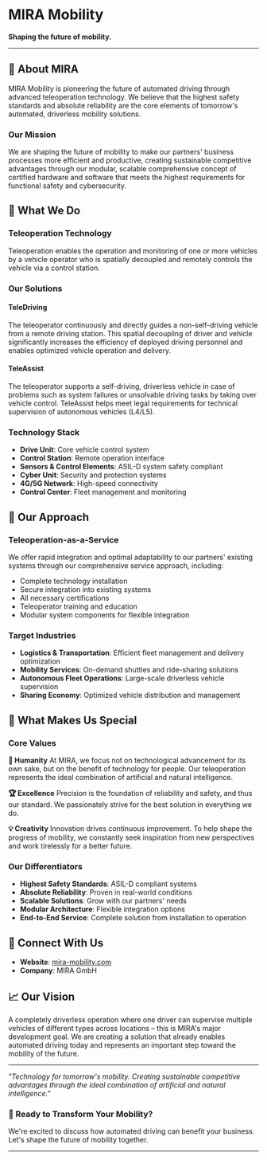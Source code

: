 # MIRA Mobility
**Shaping the future of mobility.**

---

## 🚗 About MIRA

MIRA Mobility is pioneering the future of automated driving through advanced teleoperation technology. We believe that the highest safety standards and absolute reliability are the core elements of tomorrow's automated, driverless mobility solutions.

### Our Mission
We are shaping the future of mobility to make our partners' business processes more efficient and productive, creating sustainable competitive advantages through our modular, scalable comprehensive concept of certified hardware and software that meets the highest requirements for functional safety and cybersecurity.

## 🔧 What We Do

### Teleoperation Technology
Teleoperation enables the operation and monitoring of one or more vehicles by a vehicle operator who is spatially decoupled and remotely controls the vehicle via a control station.

### Our Solutions

#### **TeleDriving**
The teleoperator continuously and directly guides a non-self-driving vehicle from a remote driving station. This spatial decoupling of driver and vehicle significantly increases the efficiency of deployed driving personnel and enables optimized vehicle operation and delivery.

#### **TeleAssist**
The teleoperator supports a self-driving, driverless vehicle in case of problems such as system failures or unsolvable driving tasks by taking over vehicle control. TeleAssist helps meet legal requirements for technical supervision of autonomous vehicles (L4/L5).

### Technology Stack
- **Drive Unit**: Core vehicle control system
- **Control Station**: Remote operation interface
- **Sensors & Control Elements**: ASIL-D system safety compliant
- **Cyber Unit**: Security and protection systems
- **4G/5G Network**: High-speed connectivity
- **Control Center**: Fleet management and monitoring

## 🎯 Our Approach

### Teleoperation-as-a-Service
We offer rapid integration and optimal adaptability to our partners' existing systems through our comprehensive service approach, including:

- Complete technology installation
- Secure integration into existing systems
- All necessary certifications
- Teleoperator training and education
- Modular system components for flexible integration

### Target Industries
- **Logistics & Transportation**: Efficient fleet management and delivery optimization
- **Mobility Services**: On-demand shuttles and ride-sharing solutions
- **Autonomous Fleet Operations**: Large-scale driverless vehicle supervision
- **Sharing Economy**: Optimized vehicle distribution and management

## 🌟 What Makes Us Special

### Core Values

**🤝 Humanity**
At MIRA, we focus not on technological advancement for its own sake, but on the benefit of technology for people. Our teleoperation represents the ideal combination of artificial and natural intelligence.

**🏆 Excellence**
Precision is the foundation of reliability and safety, and thus our standard. We passionately strive for the best solution in everything we do.

**💡 Creativity**
Innovation drives continuous improvement. To help shape the progress of mobility, we constantly seek inspiration from new perspectives and work tirelessly for a better future.

### Our Differentiators
- **Highest Safety Standards**: ASIL-D compliant systems
- **Absolute Reliability**: Proven in real-world conditions
- **Scalable Solutions**: Grow with our partners' needs
- **Modular Architecture**: Flexible integration options
- **End-to-End Service**: Complete solution from installation to operation

## 🔗 Connect With Us

- **Website**: [mira-mobility.com](https://mira-mobility.com/)
- **Company**: MIRA GmbH

## 📈 Our Vision

A completely driverless operation where one driver can supervise multiple vehicles of different types across locations – this is MIRA's major development goal. We are creating a solution that already enables automated driving today and represents an important step toward the mobility of the future.

---

*"Technology for tomorrow's mobility. Creating sustainable competitive advantages through the ideal combination of artificial and natural intelligence."*

### 🚀 Ready to Transform Your Mobility?

We're excited to discuss how automated driving can benefit your business. Let's shape the future of mobility together.

---

